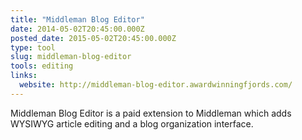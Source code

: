 ```yaml
---
title: "Middleman Blog Editor"
date: 2014-05-02T20:45:00.000Z
posted_date: 2015-05-02T20:45:00.000Z
type: tool
slug: middleman-blog-editor
tools: editing
links:
  website: http://middleman-blog-editor.awardwinningfjords.com/
---
```

Middleman Blog Editor is a paid extension to Middleman which adds WYSIWYG article editing and a blog organization interface.



